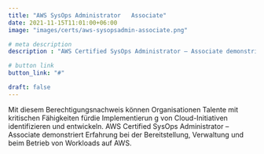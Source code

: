 ```yaml
---
title: "AWS SysOps Administrator   Associate"
date: 2021-11-15T11:01:00+06:00
image: "images/certs/aws-sysopsadmin-associate.png"

# meta description
description : "AWS Certified SysOps Administrator – Associate demonstriert Erfahrung bei der Bereitstellung, Verwaltung und beim Betrieb von Workloads auf AWS."

# button link
button_link: "#"

draft: false
---
```



Mit diesem Berechtigungsnachweis können Organisationen Talente mit kritischen Fähigkeiten fürdie Implementierun g von Cloud-Initiativen identifizieren und entwickeln. AWS Certified SysOps Administrator – Associate demonstriert Erfahrung bei der Bereitstellung, Verwaltung und beim Betrieb von Workloads auf AWS.
